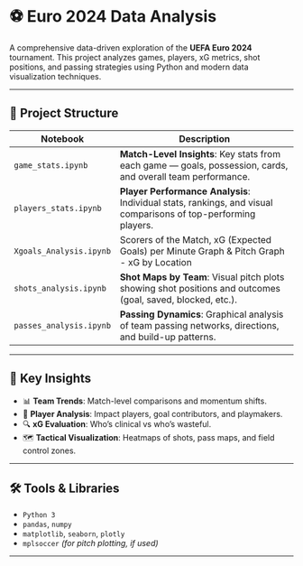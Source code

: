 # ⚽ Euro 2024 Data Analysis

A comprehensive data-driven exploration of the **UEFA Euro 2024** tournament. This project analyzes games, players, xG metrics, shot positions, and passing strategies using Python and modern data visualization techniques.

---

## 📁 Project Structure

| Notebook | Description |
|----------|-------------|
| `game_stats.ipynb` | **Match-Level Insights**: Key stats from each game — goals, possession, cards, and overall team performance. |
| `players_stats.ipynb` | **Player Performance Analysis**: Individual stats, rankings, and visual comparisons of top-performing players. |
| `Xgoals_Analysis.ipynb` | Scorers of the Match, xG (Expected Goals) per Minute Graph & Pitch Graph - xG by Location |
| `shots_analysis.ipynb` | **Shot Maps by Team**: Visual pitch plots showing shot positions and outcomes (goal, saved, blocked, etc.). |
| `passes_analysis.ipynb` | **Passing Dynamics**: Graphical analysis of team passing networks, directions, and build-up patterns. |

---

## 🧠 Key Insights

- 📊 **Team Trends**: Match-level comparisons and momentum shifts.
- 🎯 **Player Analysis**: Impact players, goal contributors, and playmakers.
- 🔍 **xG Evaluation**: Who’s clinical vs who’s wasteful.
- 🗺️ **Tactical Visualization**: Heatmaps of shots, pass maps, and field control zones.

---

## 🛠️ Tools & Libraries

- `Python 3`
- `pandas`, `numpy`
- `matplotlib`, `seaborn`, `plotly`
- `mplsoccer` *(for pitch plotting, if used)*

---

